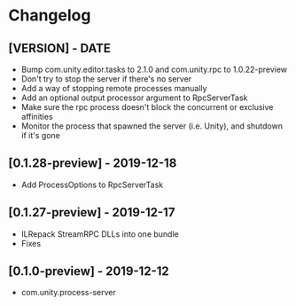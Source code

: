 # Changelog

## [VERSION] - DATE

- Bump com.unity.editor.tasks to 2.1.0 and com.unity.rpc to 1.0.22-preview
- Don't try to stop the server if there's no server
- Add a way of stopping remote processes manually
- Add an optional output processor argument to RpcServerTask
- Make sure the rpc process doesn't block the concurrent or exclusive affinities
- Monitor the process that spawned the server (i.e. Unity), and shutdown if it's gone

## [0.1.28-preview] - 2019-12-18

- Add ProcessOptions to RpcServerTask

## [0.1.27-preview] - 2019-12-17

- ILRepack StreamRPC DLLs into one bundle
- Fixes

## [0.1.0-preview] - 2019-12-12

- com.unity.process-server